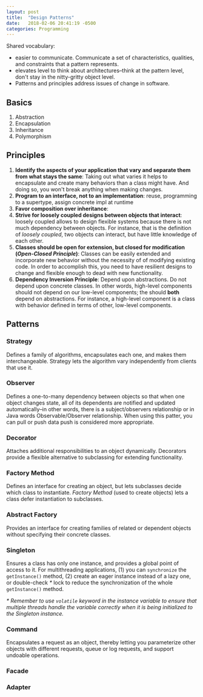 ```yaml
---
layout: post
title:  "Design Patterns"
date:   2018-02-06 20:41:19 -0500
categories: Programming
---
```

Shared vocabulary:
- easier to communicate. Communicate a set of characteristics, qualities, and constraints that a pattern represents.
- elevates level to think about architectures–think at the pattern level, don't stay in the nitty-gritty object level.
- Patterns and principles address issues of change in software.

## Basics
1. Abstraction
2. Encapsulation
2. Inheritance
3. Polymorphism

## Principles

1. **Identify the aspects of your application that vary and separate them from what stays the same**: Taking out what varies it helps to encapsulate and create many behaviors than a class might have. And doing so, you won't break anything when making changes.
2. **Program to an interface, not to an implementation**: reuse, programming to a supertype, assign concrete impl at runtime
3. **Favor composition over inheritance**:
4. **Strive for loosely coupled designs between objects that interact**: loosely coupled allows to design flexible systems because there is not much dependency between objects. For instance, that is the definition of _loosely coupled_, two objects can interact, but have little knowledge of each other.
5. **Classes should be open for extension, but closed for modification (_Open-Closed Principle_)**: Classes can be easily extended and incorporate new behavior without the necessity of of modifying existing code. In order to accomplish this, you need to have resilient designs to change and flexible enough to dead with new functionality.
6. **Dependency Inversion Principle**: Depend upon abstractions. Do not depend upon concrete classes. In other words, high-level components should not depend on our low-level components; the should __both__ depend on abstractions. For instance, a high-level component is a class with behavior defined in terms of other, low-level components.

## Patterns

### Strategy
Defines a family of algorithms, encapsulates each one, and makes them interchangeable. Strategy lets the algorithm vary independently from clients that use it.

### Observer
Defines a one-to-many dependency between objects so that when one object changes state, all of its dependents are notified and updated automatically–in other words, there is a subject/observers relationship or in Java words Observable/Observer relationship. When using this patter, you can pull or push data push is considered more appropriate.

### Decorator
Attaches additional responsibilities to an object dynamically. Decorators provide a flexible alternative to subclassing for extending functionality.

### Factory Method
Defines an interface for creating an object, but lets subclasses decide which class to instantiate. _Factory Method_ (used to create objects) lets a class defer instantiation to subclasses.

### Abstract Factory
Provides an interface for creating families of related or dependent objects without specifying their concrete classes.

### Singleton
Ensures a class has only one instance, and provides a global point of access to it. For multithreading applications, (1) you can `synchronize` the `getInstance()` method, (2) create an eager instance instead of a lazy one, or double-check _*_ lock to reduce the synchronization of the whole `getInstance()` method.

_* Remember to use `volatile` keyword in the instance variable to ensure that multiple threads handle the variable correctly when it is being initialized to the Singleton instance._

### Command
Encapsulates a request as an object, thereby letting you parameterize other objects with different requests, queue or log requests, and support undoable operations.

### Facade

### Adapter

